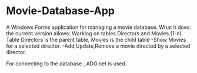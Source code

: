 # Movie-Database-App
A Windows Forms application for managing a movie database.
What it does:
    the current  version allows:  Working on tables Directors and Movies (1-n).  Table Directors is the parent table, Movies is the child table
                                  -Show Movies for a selected director.
                                  -Add,Update,Remove a movie directed by a selected director.
                                    
For connecting to the database , ADO.net is used.
